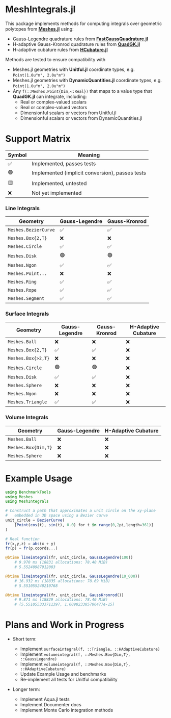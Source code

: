 # MeshIntegrals.jl

This package implements methods for computing integrals over geometric polytopes
from [**Meshes.jl**](https://github.com/JuliaGeometry/Meshes.jl) using:
- Gauss-Legendre quadrature rules from [**FastGaussQuadrature.jl**](https://github.com/JuliaApproximation/FastGaussQuadrature.jl)
- H-adaptive Gauss-Kronrod quadrature rules from [**QuadGK.jl**](https://github.com/JuliaMath/QuadGK.jl)
- H-adaptive cubature rules from [**HCubature.jl**](https://github.com/JuliaMath/HCubature.jl)

Methods are tested to ensure compatibility with
- Meshes.jl geometries with **Unitful.jl** coordinate types, e.g. `Point(1.0u"m", 2.0u"m")`
- Meshes.jl geometries with **DynamicQuantities.jl** coordinate types, e.g. `Point(1.0u"m", 2.0u"m")`
- Any `f(::Meshes.Point{Dim,<:Real})` that maps to a value type that **QuadGK.jl** can integrate, including:
    - Real or complex-valued scalars
    - Real or complex-valued vectors
    - Dimensionful scalars or vectors from Unitful.jl
    - Dimensionful scalars or vectors from DynamicQuantities.jl

# Support Matrix

| Symbol | Meaning |
|--------|---------|
| :white_check_mark: | Implemented, passes tests |
| :green_circle: | Implemented (implicit conversion), passes tests |
| :yellow_square: | Implemented, untested |
| :x: | Not yet implemented |

### Line Integrals
| Geometry | Gauss-Legendre | Gauss-Kronrod |
|----------|----------------|---------------|
| `Meshes.BezierCurve` | :white_check_mark: | :white_check_mark: |
| `Meshes.Box{2,T}` | :x: | :x: |
| `Meshes.Circle` | :white_check_mark: | :white_check_mark: |
| `Meshes.Disk` | :green_circle: | :green_circle: |
| `Meshes.Ngon` | :white_check_mark: | :white_check_mark: |
| `Meshes.Point...` | :x: | :x: |
| `Meshes.Ring` | :white_check_mark: | :white_check_mark: |
| `Meshes.Rope` | :white_check_mark: | :white_check_mark: |
| `Meshes.Segment` | :white_check_mark: | :white_check_mark: |

### Surface Integrals
| Geometry | Gauss-Legendre | Gauss-Kronrod | H-Adaptive Cubature |
|----------|----------------|---------------|-------------------|
| `Meshes.Ball` | :x: | :x: | :x: |
| `Meshes.Box{2,T}` | :white_check_mark: | :white_check_mark: | :x: |
| `Meshes.Box{>2,T}` | :x: | :x: | :x: |
| `Meshes.Circle` | :green_circle: | :green_circle: | :x: |
| `Meshes.Disk` | :white_check_mark: | :white_check_mark: | :x: |
| `Meshes.Sphere` | :x: | :x: | :x: |
| `Meshes.Ngon` | :x: | :x: | :x: |
| `Meshes.Triangle` | :white_check_mark: | :white_check_mark: | :x: |

### Volume Integrals
| Geometry | Gauss-Legendre | H-Adaptive Cubature |
|----------|----------------|---------------|
| `Meshes.Ball` | :x: | :x: |
| `Meshes.Box{Dim,T}` | :x: | :x: |
| `Meshes.Sphere` | :x: | :x: |

# Example Usage

```julia
using BenchmarkTools
using Meshes
using MeshIntegrals

# Construct a path that approximates a unit circle on the xy-plane
#   embedded in 3D space using a Bezier curve
unit_circle = BezierCurve(
    [Point(cos(t), sin(t), 0.0) for t in range(0,2pi,length=361)]
)

# Real function
fr(x,y,z) = abs(x + y)
fr(p) = fr(p.coords...)

@btime lineintegral(fr, unit_circle, GaussLegendre(100))
    # 9.970 ms (18831 allocations: 78.40 MiB)
    # 5.55240987912083

@btime lineintegral(fr, unit_circle, GaussLegendre(10_000))
    # 16.932 ms (18835 allocations: 78.69 MiB)
    # 5.551055240210768

@btime lineintegral(fr, unit_circle, GaussKronrod())
    # 9.871 ms (18829 allocations: 78.40 MiB)
    # (5.551055333711397, 1.609823385706477e-15)
```

# Plans and Work in Progress

- Short term:
    - Implement `surfaceintegral(f, ::Triangle, ::HAdaptiveCubature)`
    - Implement `volumeintegral(f, ::Meshes.Box{Dim,T}, ::GaussLegendre)`
    - Implement `volumeintegral(f, ::Meshes.Box{Dim,T}, ::HAdaptiveCubature)`
    - Update Example Usage and benchmarks
    - Re-implement all tests for Unitful compatibility

- Longer term:
    - Implement Aqua.jl tests
    - Implement Documenter docs
    - Implement Monte Carlo integration methods